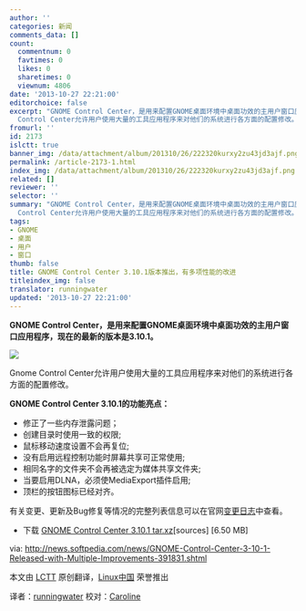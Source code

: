 ```yaml
---
author: ''
categories: 新闻
comments_data: []
count:
  commentnum: 0
  favtimes: 0
  likes: 0
  sharetimes: 0
  viewnum: 4806
date: '2013-10-27 22:21:00'
editorchoice: false
excerpt: "GNOME Control Center，是用来配置GNOME桌面环境中桌面功效的主用户窗口应用程序，现在的最新的版本是3.10.1。\r\n\r\nGnome
  Control Center允许用户使用大量的工具应用程序来对他们的系统进行各方面的配置修改。\r\nGNOME Co ..."
fromurl: ''
id: 2173
islctt: true
banner_img: /data/attachment/album/201310/26/222320kurxy2zu43jd3ajf.png
permalink: /article-2173-1.html
index_img: /data/attachment/album/201310/26/222320kurxy2zu43jd3ajf.png.thumb.jpg
related: []
reviewer: ''
selector: ''
summary: "GNOME Control Center，是用来配置GNOME桌面环境中桌面功效的主用户窗口应用程序，现在的最新的版本是3.10.1。\r\n\r\nGnome
  Control Center允许用户使用大量的工具应用程序来对他们的系统进行各方面的配置修改。\r\nGNOME Co ..."
tags:
- GNOME
- 桌面
- 用户
- 窗口
thumb: false
title: GNOME Control Center 3.10.1版本推出，有多项性能的改进
titleindex_img: false
translator: runningwater
updated: '2013-10-27 22:21:00'
---
```


**GNOME Control Center，是用来配置GNOME桌面环境中桌面功效的主用户窗口应用程序，现在的最新的版本是3.10.1。**


 ![](/data/attachment/album/201310/26/222320kurxy2zu43jd3ajf.png)


Gnome Control Center允许用户使用大量的工具应用程序来对他们的系统进行各方面的配置修改。


**GNOME Control Center 3.10.1的功能亮点：**


* 修正了一些内存泄露问题；
* 创建目录时使用一致的权限;
* 鼠标移动速度设置不会再复位;
* 没有启用远程控制功能时屏幕共享可正常使用;
* 相同名字的文件夹不会再被选定为媒体共享文件夹;
* 当要启用DLNA，必须使MediaExport插件启用;
* 顶栏的按钮图标已经对齐。


有关变更、更新及Bug修复等情况的完整列表信息可以在官网[变更日志](http://ftp.acc.umu.se/pub/GNOME/sources/gnome-control-center/3.10/gnome-control-center-3.10.1.news)中查看。


* 下载 [GNOME Control Center 3.10.1 tar.xz](http://ftp.acc.umu.se/pub/GNOME/sources/gnome-control-center/3.10/gnome-control-center-3.10.1.tar.xz)[sources] [6.50 MB]


 


via: <http://news.softpedia.com/news/GNOME-Control-Center-3-10-1-Released-with-Multiple-Improvements-391831.shtml>


本文由 [LCTT](https://github.com/LCTT/TranslateProject) 原创翻译，[Linux中国](http://linux.cn/) 荣誉推出


译者：[runningwater](https://github.com/runningwater) 校对：[Caroline](https://github.com/carolinewuyan)